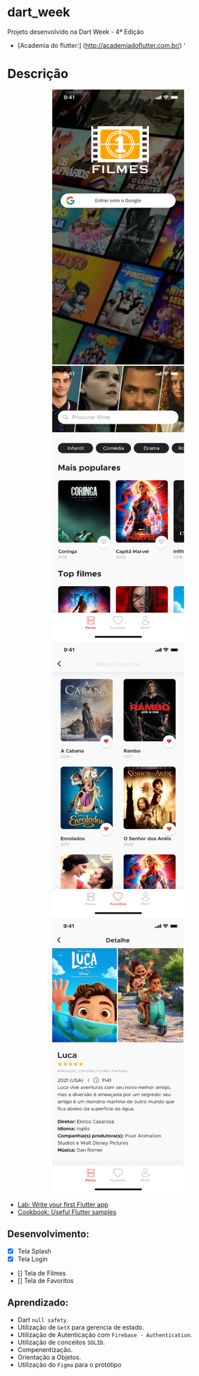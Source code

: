 # dart_week

Projeto desenvolvido na Dart Week - 4ª Edição
- [Academia do flutter:] (http://academiadoflutter.com.br/) ' 

# Descrição

<p align="center">
    <img width="300" height="625" src="dart_week/assets/to_readme/1.png">
    <img width="300" height="625" src="dart_week/assets/to_readme/2.png">
    <img width="300" height="625" src="dart_week/assets/to_readme/3.png">
    <img width="300" height="625" src="dart_week/assets/to_readme/4.png">
<p/>

- [Lab: Write your first Flutter app](https://flutter.dev/docs/get-started/codelab)
- [Cookbook: Useful Flutter samples](https://flutter.dev/docs/cookbook)

## Desenvolvimento:
- [x] Tela Splash
- [x] Tela Login
- [] Tela de Filmes
- [] Tela de Favoritos

## Aprendizado:
* Dart `null safety`.
* Utilização de `GetX` para gerencia de estado.
* Utilização de Autenticação com `Firebase - Authentication`.
* Utilização de conceitos `SOLID`.
* Compenentização.
* Orientação a Objetos.
* Utilização do `Figma` para o protótipo